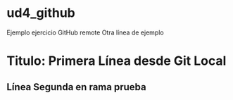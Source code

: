 # ud4_github
Ejemplo ejercicio GitHub remote
Otra línea de ejemplo
# Titulo: Primera Línea desde Git Local
## Línea Segunda en rama prueba
